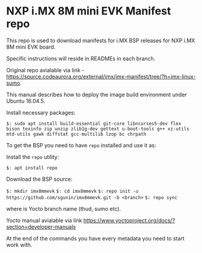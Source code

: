 # NXP i.MX 8M mini EVK Manifest repo
This repo is used to download manifests for i.MX BSP releases for NXP i.MX 8M mini EVK board.

Specific instructions will reside in READMEs in each branch.

Original repo avialable via link - https://source.codeaurora.org/external/imx/imx-manifest/tree/?h=imx-linux-sumo.

This manual describes how to deploy the image build environment under Ubuntu 16.04.5.

Install necessary packages:

`$: sudo apt install build-essential git-core libncurses5-dev flex bison texinfo zip unzip zlib1g-dev gettext u-boot-tools g++ xz-utils mtd-utils gawk diffstat gcc-multilib lzop bc chrpath`

To get the BSP you need to have `repo` installed and use it as:

Install the `repo` utility:

`$: apt install repo`

Download the BSP source:

`$: mkdir imx8mmevk`
`$: cd imx8mmevk`
`$: repo init -u https://github.com/sgunin/imx8mmevk.git -b <branch>`
`$: repo sync`

where <branch> is Yocto branch name (thud, sumo etc).

Yocto manual avialable via link https://www.yoctoproject.org/docs/?section=developer-manuals

At the end of the commands you have every metadata you need to start work with.
